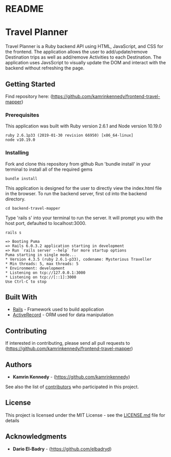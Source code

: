 # README
# Travel Planner

Travel Planner is a Ruby backend API using HTML, JavaScript, and CSS for the frontend. The application allows the user to add/update/remove Destination trips as well as add/remove Activities to each Destination. The application uses JavsScript to visually update the DOM and interact with the backend without refreshing the page.

## Getting Started

Find repository here: (https://github.com/kamrinkennedy/frontend-travel-mapper)

### Prerequisites

This application was built with Ruby version 2.6.1 and Node version 10.19.0

```
ruby 2.6.1p33 (2019-01-30 revision 66950) [x86_64-linux]
node v10.19.0
```

### Installing

Fork and clone this repository from github
Run 'bundle install' in your terminal to install all of the required gems

```
bundle install
```

This application is designed for the user to directly view the index.html file in the browser. To run the backend server, first cd into the backend directory.
```
cd backend-travel-mapper
```
Type 'rails s' into your terminal to run the server. It will prompt you with the host port, defaulted to localhost:3000.

```
rails s

=> Booting Puma
=> Rails 6.0.3.2 application starting in development 
=> Run `rails server --help` for more startup options
Puma starting in single mode...
* Version 4.3.5 (ruby 2.6.1-p33), codename: Mysterious Traveller
* Min threads: 5, max threads: 5
* Environment: development
* Listening on tcp://127.0.0.1:3000
* Listening on tcp://[::1]:3000
Use Ctrl-C to stop
```


## Built With

* [Rails](https://github.com/rails/rails) - Framework used to build application
* [ActiveRecord](https://github.com/rails/rails) - ORM used for data manipulation

## Contributing

If interested in contributing, please send all pull requests to (https://github.com/kamrinkennedy/frontend-travel-mapper)


## Authors

* **Kamrin Kennedy** - (https://github.com/kamrinkennedy)

See also the list of [contributors](https://github.com/your/project/contributors) who participated in this project.

## License

This project is licensed under the MIT License - see the [LICENSE.md](LICENSE.md) file for details

## Acknowledgments

* **Dario El-Badry** - (https://github.com/elbadryd)
